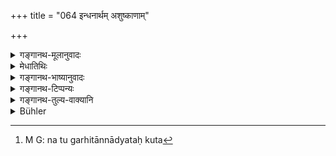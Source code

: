 +++
title = "064 इन्धनार्थम् अशुष्काणाम्"

+++

<details><summary>गङ्गानथ-मूलानुवादः</summary>

Cutting down green trees for purposes of fuel, the undertaking of the act (of cooking) for one’s own benefit and the eating of forbidden food.—(64)
</details>

<details><summary>मेधातिथिः</summary>

**इन्धना**द्य्**अर्थं** तु न दोषः, अग्निशुद्धत्वाच् छुष्कसर्वसंभवे । **क्रियारम्भः** पाकारम्भः, "आतुरत्वाद् एवात्मार्थं न भवेत्" इति प्रतिषेधात् । **क्रियारम्भ** एवं व्याख्यायते । क्रियारम्भे हि प्रायश्चित्तोपदेशाद् एव प्रतिषेधः कल्प्येत । न ह्य् अप्रतिषिद्धप्रायश्चित्तं युक्तम् "निन्दितं च समाचरन्" (म्ध् ११.४३) इति वचनात् । अद्य पुनर् यत् प्रभाषितं तथा सिद्धे प्रतिषेधे प्रायश्चित्तं विधीयते । न कल्पनागौरवं भवति तेन । **निन्दितान्नादनम्** । 

- <u>ननु</u> "गर्हितान्नाद्ययोः" (म्ध् ११.५५) इति,<sup> </sup>कुत[^९७] एतत् ।


[^९७]:
     M G: na tu garhitānnādyataḥ kuta

- विकल्पार्थम् । अभ्यासे तत् प्रायश्चित्तम्, इदं तु सकृद् एव । प्रत्ययभेदो वा ॥ ११.६४ ॥
</details>

<details><summary>गङ्गानथ-भाष्यानुवादः</summary>

There would be nothing wrong in the cutting down of trees for purposes of fuel for sacrificial performances; specially as one cannot, be sure of the purity of dead trees.

‘*Undertaking of the act*’—of cooking. There is the prohibition that, even when distressed by hunger, one shall not. do the cooking for himself alone; and it is for this reason that we explain the term ‘act’ to mean the *act of cooking*. If, on the other hand, we took the term to stand for *action in general*, then it would be necessary to assume the necessary prohibition of such action in general, merely on the strength of the fact that an expiation is laid down for it; as there could be no expiation for an act that, is not prohibited; as it has been declared that ‘by doing what is forbidden one becomes liable to expiatory rites’ (44). When, however, we take the word to mean as explained above, then the expiation laid down is quite in keeping with a well-known prohibition, and there is no need for assuming one.

‘*Eating forbidden food*.’—*Objection*.—“The Eating of Forbidden Food having been already mentioned above (57), why should there be a repetition of it here?”

*Answer*.—It has been mentioned again for the purpose of indicating an
alternative Expiation;—the sense being that the expiation prescribed before is for repeated acts of eating forbidden food; while the one indicated by the present text is for doing it for the first time.—(64)
</details>

<details><summary>गङ्गानथ-टिप्पन्यः</summary>

[See
3.118.]

‘*Ninditānna*.’—‘Forbidden food’ (Medhātithi and Kullūka);—‘food given
by persons from whom it should not be accepted, *e.g*. by a king, a
gambler and so forth’ (Nārāyaṇa, Raghavānanda and Nandana).’

This verse is quoted in *Prāyaścittaviveka* (p. 192), which has the
following notes—The cutting of many trees for purposes of fuel,—cooking
for one’s own benefit, not for the purpose of offerings to
Viśvedevas,—‘*ninditānna*,’ the food given by tribes or thieves and such
people.
</details>

<details><summary>गङ्गानथ-तुल्य-वाक्यानि</summary>

**(verses 11.58-66)  
**

See Comparative notes for [Verse
11.58].
</details>

<details><summary>Bühler</summary>

065	Cutting down green trees for firewood, doing acts for one's own advantage only, eating prohibited food,
</details>

